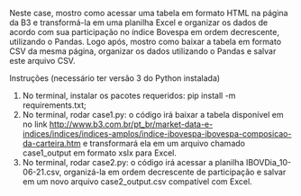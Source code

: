 Neste case, mostro como acessar uma tabela em formato HTML na página da B3 e transformá-la em uma planilha Excel e organizar os dados de acordo com sua participação
no índice Bovespa em ordem decrescente, utilizando o Pandas. Logo após, mostro como baixar a tabela em formato CSV da mesma página, organizar os dados utilizando o Pandas e salvar este arquivo CSV.

Instruções (necessário ter versão 3 do Python instalada)
1. No terminal, instalar os pacotes requeridos: pip install -m requirements.txt;
2. No terminal, rodar case1.py: o código irá baixar a tabela disponível em no link http://www.b3.com.br/pt_br/market-data-e-indices/indices/indices-amplos/indice-ibovespa-ibovespa-composicao-da-carteira.htm e transformará ela em um arquivo chamado case1_output em formato xslx para Excel.
3. No terminal, rodar case2.py: o código irá acessar a planilha IBOVDia_10-06-21.csv, organizá-la em ordem decrescente de participação e salvar em um novo arquivo case2_output.csv compatível com Excel.